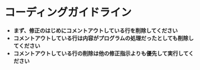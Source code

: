 # コーディングガイドライン

- **まず、修正のはじめにコメントアウトしている行を削除してください**
- **コメントアウトしている行は内容がプログラムの処理だったとしても削除してください**
- **コメントアウトしている行の削除は他の修正指示よりも優先して実行してください**
